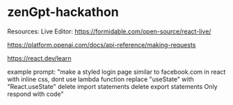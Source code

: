 # zenGpt-hackathon

Resources:
Live Editor: https://formidable.com/open-source/react-live/

https://platform.openai.com/docs/api-reference/making-requests

https://react.dev/learn

example prompt:
"make a styled login page similar to facebook.com in react with inline css, dont use lambda function
replace "useState" with "React.useState"
delete import statements
delete export statements
Only respond with code"